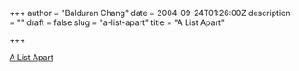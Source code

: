 +++
author = "Balduran Chang"
date = 2004-09-24T01:26:00Z
description = ""
draft = false
slug = "a-list-apart"
title = "A List Apart"

+++


[A List Apart](http://www.alistapart.com/)

